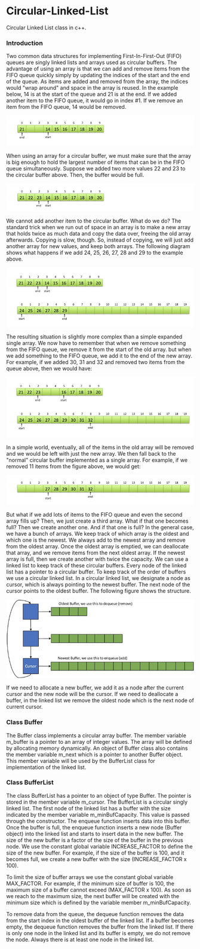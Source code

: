 # Circular-Linked-List
Circular Linked List class in c++.  
 
 ### Introduction
 
Two common data structures for implementing First-In-First-Out (FIFO) queues are singly linked lists and arrays used as circular buffers. The advantage of using an array is that we can add and remove items from the FIFO queue quickly simply by updating the indices of the start and the end of the queue. As items are added and removed from the array, the indices would "wrap around" and space in the array is reused. In the example below, 14 is at the start of the queue and 21 is at the end. If we added another item to the FIFO queue, it would go in index #1. If we remove an item from the FIFO queue, 14 would be removed.  

![Slide 1](images/slide1.jpg)

When using an array for a circular buffer, we must make sure that the array is big enough to hold the largest number of items that can be in the FIFO queue simultaneously. Suppose we added two more values 22 and 23 to the circular buffer above. Then, the buffer would be full.  

![Slide 2](images/slide2.jpg)

We cannot add another item to the circular buffer. What do we do? The standard trick when we run out of space in an array is to make a new array that holds twice as much data and copy the data over, freeing the old array afterwards. Copying is slow, though. So, instead of copying, we will just add another array for new values, and keep both arrays. The following diagram shows what happens if we add 24, 25, 26, 27, 28 and 29 to the example above.

![Slide 3](images/slide3.jpg)

The resulting situation is slightly more complex than a simple expanded single array. We now have to remember that when we remove something from the FIFO queue, we remove it from the start of the old array. but when we add something to the FIFO queue, we add it to the end of the new array. For example, if we added 30, 31 and 32 and removed two items from the queue above, then we would have:  

![Slide 4](images/slide4.jpg)

In a simple world, eventually, all of the items in the old array will be removed and we would be left with just the new array. We then fall back to the "normal" circular buffer implemented as a single array. For example, if we removed 11 items from the figure above, we would get:  

![Slide 4a](images/slide4a.jpg)

But what if we add lots of items to the FIFO queue and even the second array fills up? Then, we just create a third array. What if that one becomes full? Then we create another one. And if that one is full? In the general case, we have a bunch of arrays. We keep track of which array is the oldest and which one is the newest. We always add to the newest array and remove from the oldest array. Once the oldest array is emptied, we can deallocate that array, and we remove items from the next oldest array. If the newest array is full, then we create another with twice the capacity. We can use a linked list to keep track of these circular buffers. Every node of the linked list has a pointer to a circular buffer. To keep track of the order of buffers we use a circular linked list. In a circular linked list, we designate a node as cursor, which is always pointing to the newest buffer. The next node of the cursor points to the oldest buffer. The following figure shows the structure.  

![Slide 5](images/slide5.jpg)

If we need to allocate a new buffer, we add it as a node after the current cursor and the new node will be the cursor. If we need to deallocate a buffer, in the linked list we remove the oldest node which is the next node of current cursor.  


### Class Buffer

The Buffer class implements a circular array buffer. The member variable m_buffer is a pointer to an array of integer values. The array will be defined by allocating memory dynamically. An object of Buffer class also contains the member variable m_next which is a pointer to another Buffer object. This member variable will be used by the BufferList class for implementation of the linked list.  

### Class BufferList

The class BufferList has a pointer to an object of type Buffer. The pointer is stored in the member variable m_cursor. The BufferList is a circular singly linked list. The first node of the linked list has a buffer with the size indicated by the member variable m_minBufCapacity. This value is passed through the constructor. The enqueue function inserts data into this buffer. Once the buffer is full, the enqueue function inserts a new node (Buffer object) into the linked list and starts to insert data in the new buffer. The size of the new buffer is a factor of the size of the buffer in the previous node. We use the constant global variable INCREASE_FACTOR to define the size of the new buffer. For example, if the size of the buffer is 100, and it becomes full, we create a new buffer with the size (INCREASE_FACTOR x 100).  

To limit the size of buffer arrays we use the constant global variable MAX_FACTOR. For example, if the minimum size of buffer is 100, the maximum size of a buffer cannot exceed (MAX_FACTOR x 100). As soon as we reach to the maximum size, the next buffer will be created with the minimum size which is defined by the variable member m_minBufCapacity.  

To remove data from the queue, the dequeue function removes the data from the start index in the oldest buffer of the linked list. If a buffer becomes empty, the dequeue function removes the buffer from the linked list. If there is only one node in the linked list and its buffer is empty, we do not remove the node. Always there is at least one node in the linked list.  
